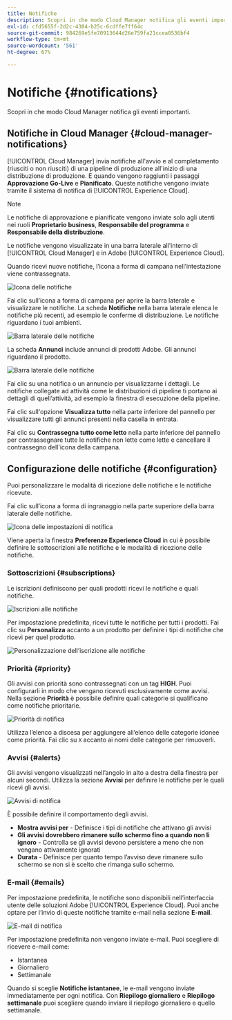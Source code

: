 ```yaml
---
title: Notifiche
description: Scopri in che modo Cloud Manager notifica gli eventi importanti.
exl-id: cfd5655f-2d2c-4304-b25c-6cdffe7ff64c
source-git-commit: 984269e5fe70913644d26e759fa21ccea0536bf4
workflow-type: tm+mt
source-wordcount: '561'
ht-degree: 67%

---
```



# Notifiche {#notifications}

Scopri in che modo Cloud Manager notifica gli eventi importanti.

## Notifiche in Cloud Manager {#cloud-manager-notifications}

[!UICONTROL Cloud Manager] invia notifiche all&#39;avvio e al completamento (riusciti o non riusciti) di una pipeline di produzione all&#39;inizio di una distribuzione di produzione. E quando vengono raggiunti i passaggi **Approvazione Go-Live** e **Pianificato**. Queste notifiche vengono inviate tramite il sistema di notifica di [!UICONTROL Experience Cloud].

>[!NOTE]
>
>Le notifiche di approvazione e pianificate vengono inviate solo agli utenti nei ruoli **Proprietario business**, **Responsabile del programma** e **Responsabile della distribuzione**.

Le notifiche vengono visualizzate in una barra laterale all’interno di [!UICONTROL Cloud Manager] e in Adobe [!UICONTROL Experience Cloud].

Quando ricevi nuove notifiche, l’icona a forma di campana nell’intestazione viene contrassegnata.

![Icona delle notifiche](/help/assets/notifications-bell-badged.png)

Fai clic sull’icona a forma di campana per aprire la barra laterale e visualizzare le notifiche. La scheda **Notifiche** nella barra laterale elenca le notifiche più recenti, ad esempio le conferme di distribuzione. Le notifiche riguardano i tuoi ambienti.

![Barra laterale delle notifiche](/help/assets/notifications-activities.png)

La scheda **Annunci** include annunci di prodotti Adobe. Gli annunci riguardano il prodotto.

![Barra laterale delle notifiche](/help/assets/notificaitons-announcements.png)

Fai clic su una notifica o un annuncio per visualizzarne i dettagli. Le notifiche collegate ad attività come le distribuzioni di pipeline ti portano ai dettagli di quell’attività, ad esempio la finestra di esecuzione della pipeline.

Fai clic sull&#39;opzione **Visualizza tutto** nella parte inferiore del pannello per visualizzare tutti gli annunci presenti nella casella in entrata.

Fai clic su **Contrassegna tutto come letto** nella parte inferiore del pannello per contrassegnare tutte le notifiche non lette come lette e cancellare il contrassegno dell&#39;icona della campana.

## Configurazione delle notifiche {#configuration}

Puoi personalizzare le modalità di ricezione delle notifiche e le notifiche ricevute.

Fai clic sull’icona a forma di ingranaggio nella parte superiore della barra laterale delle notifiche.

![Icona delle impostazioni di notifica](/help/assets/notifications-configuration.png)

Viene aperta la finestra **Preferenze Experience Cloud** in cui è possibile definire le sottoscrizioni alle notifiche e le modalità di ricezione delle notifiche.

### Sottoscrizioni {#subscriptions}

Le iscrizioni definiscono per quali prodotti ricevi le notifiche e quali notifiche.

![Iscrizioni alle notifiche](/help/assets/notifications-subscriptions.png)

Per impostazione predefinita, ricevi tutte le notifiche per tutti i prodotti. Fai clic su **Personalizza** accanto a un prodotto per definire i tipi di notifiche che ricevi per quel prodotto.

![Personalizzazione dell’iscrizione alle notifiche](/help/assets/notifications-subscriptions-customize.png)

### Priorità {#priority}

Gli avvisi con priorità sono contrassegnati con un tag **HIGH**. Puoi configurarli in modo che vengano ricevuti esclusivamente come avvisi. Nella sezione **Priorità** è possibile definire quali categorie si qualificano come notifiche prioritarie.

![Priorità di notifica](/help/assets/notifications-priority.png)

Utilizza l’elenco a discesa per aggiungere all’elenco delle categorie idonee come priorità. Fai clic su `X` accanto ai nomi delle categorie per rimuoverli.

### Avvisi {#alerts}

Gli avvisi vengono visualizzati nell’angolo in alto a destra della finestra per alcuni secondi. Utilizza la sezione **Avvisi** per definire le notifiche per le quali ricevi gli avvisi.

![Avvisi di notifica](/help/assets/notifications-alerts.png)

È possibile definire il comportamento degli avvisi.

* **Mostra avvisi per** - Definisce i tipi di notifiche che attivano gli avvisi
* **Gli avvisi dovrebbero rimanere sullo schermo fino a quando non li ignoro** - Controlla se gli avvisi devono persistere a meno che non vengano attivamente ignorati
* **Durata** - Definisce per quanto tempo l’avviso deve rimanere sullo schermo se non si è scelto che rimanga sullo schermo.

### E-mail {#emails}

Per impostazione predefinita, le notifiche sono disponibili nell’interfaccia utente delle soluzioni Adobe [!UICONTROL Experience Cloud]. Puoi anche optare per l’invio di queste notifiche tramite e-mail nella sezione **E-mail**.

![E-mail di notifica](/help/assets/notifications-emails.png)

Per impostazione predefinita non vengono inviate e-mail. Puoi scegliere di ricevere e-mail come:

* Istantanea
* Giornaliero
* Settimanale

Quando si sceglie **Notifiche istantanee**, le e-mail vengono inviate immediatamente per ogni notifica. Con **Riepilogo giornaliero** e **Riepilogo settimanale** puoi scegliere quando inviare il riepilogo giornaliero e quello settimanale.
